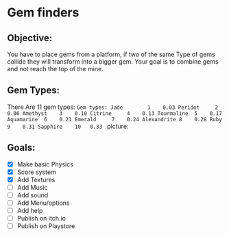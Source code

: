 # Gem finders

## Objective:

You have to place gems from a platform, if two of the same Type of gems collide they will transform into a bigger gem. Your goal is to combine gems and not reach the top of the mine.

## Gem Types:
 There Are 11 gem types:
 `Gem types:
	Jade        1    0.03
	Peridot     2    0.06
	Amethyst    3    0.10
	Citrine     4    0.13
	Tourmaline  5    0.17
	Aquamarine  6    0.21
	Emerald     7    0.24
	Alexandrite 8    0.28
	Ruby        9    0.31
	Sapphire    10   0.33
        ` 
     picture:


## Goals:
- [x] Make basic Physics
- [x] Score system
- [x] Add Textures
- [ ] Add Music
- [ ] Add sound
- [ ] Add Menu/options
- [ ] Add help
- [ ] Publish on itch.io
- [ ] Publish on Playstore